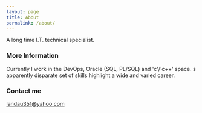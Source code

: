 ```yaml
---
layout: page
title: About
permalink: /about/
---
```


A long time I.T. technical specialist.

### More Information

Currently I work in the DevOps, Oracle (SQL, PL/SQL) and 'c'/'c++' space.
s apparently disparate set of skills highlight a wide and varied career.

### Contact me

[landau351@yahoo.com](mailto:landau351@yahoo.com)